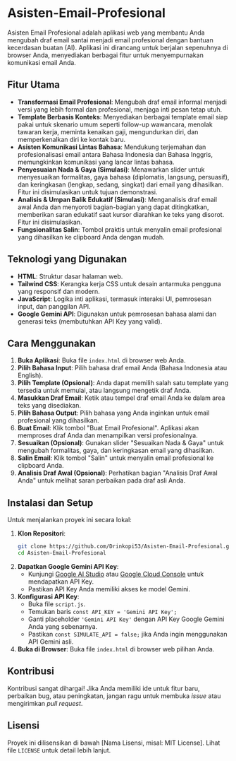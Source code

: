 # Asisten-Email-Profesional

Asisten Email Profesional adalah aplikasi web yang membantu Anda mengubah draf email santai menjadi email profesional dengan bantuan kecerdasan buatan (AI). Aplikasi ini dirancang untuk berjalan sepenuhnya di browser Anda, menyediakan berbagai fitur untuk menyempurnakan komunikasi email Anda.

## Fitur Utama

*   **Transformasi Email Profesional**: Mengubah draf email informal menjadi versi yang lebih formal dan profesional, menjaga inti pesan tetap utuh.
*   **Template Berbasis Konteks**: Menyediakan berbagai template email siap pakai untuk skenario umum seperti follow-up wawancara, menolak tawaran kerja, meminta kenaikan gaji, mengundurkan diri, dan memperkenalkan diri ke kontak baru.
*   **Asisten Komunikasi Lintas Bahasa**: Mendukung terjemahan dan profesionalisasi email antara Bahasa Indonesia dan Bahasa Inggris, memungkinkan komunikasi yang lancar lintas bahasa.
*   **Penyesuaian Nada & Gaya (Simulasi)**: Menawarkan slider untuk menyesuaikan formalitas, gaya bahasa (diplomatis, langsung, persuasif), dan keringkasan (lengkap, sedang, singkat) dari email yang dihasilkan. Fitur ini disimulasikan untuk tujuan demonstrasi.
*   **Analisis & Umpan Balik Edukatif (Simulasi)**: Menganalisis draf email awal Anda dan menyoroti bagian-bagian yang dapat ditingkatkan, memberikan saran edukatif saat kursor diarahkan ke teks yang disorot. Fitur ini disimulasikan.
*   **Fungsionalitas Salin**: Tombol praktis untuk menyalin email profesional yang dihasilkan ke clipboard Anda dengan mudah.

## Teknologi yang Digunakan

*   **HTML**: Struktur dasar halaman web.
*   **Tailwind CSS**: Kerangka kerja CSS untuk desain antarmuka pengguna yang responsif dan modern.
*   **JavaScript**: Logika inti aplikasi, termasuk interaksi UI, pemrosesan input, dan panggilan API.
*   **Google Gemini API**: Digunakan untuk pemrosesan bahasa alami dan generasi teks (membutuhkan API Key yang valid).

## Cara Menggunakan

1.  **Buka Aplikasi**: Buka file `index.html` di browser web Anda.
2.  **Pilih Bahasa Input**: Pilih bahasa draf email Anda (Bahasa Indonesia atau English).
3.  **Pilih Template (Opsional)**: Anda dapat memilih salah satu template yang tersedia untuk memulai, atau langsung mengetik draf Anda.
4.  **Masukkan Draf Email**: Ketik atau tempel draf email Anda ke dalam area teks yang disediakan.
5.  **Pilih Bahasa Output**: Pilih bahasa yang Anda inginkan untuk email profesional yang dihasilkan.
6.  **Buat Email**: Klik tombol "Buat Email Profesional". Aplikasi akan memproses draf Anda dan menampilkan versi profesionalnya.
7.  **Sesuaikan (Opsional)**: Gunakan slider "Sesuaikan Nada & Gaya" untuk mengubah formalitas, gaya, dan keringkasan email yang dihasilkan.
8.  **Salin Email**: Klik tombol "Salin" untuk menyalin email profesional ke clipboard Anda.
9.  **Analisis Draf Awal (Opsional)**: Perhatikan bagian "Analisis Draf Awal Anda" untuk melihat saran perbaikan pada draf asli Anda.

## Instalasi dan Setup

Untuk menjalankan proyek ini secara lokal:

1.  **Klon Repositori**:
    ```bash
    git clone https://github.com/Drinkopi53/Asisten-Email-Profesional.git
    cd Asisten-Email-Profesional
    ```
2.  **Dapatkan Google Gemini API Key**:
    *   Kunjungi [Google AI Studio](https://aistudio.google.com/app/apikey) atau [Google Cloud Console](https://console.cloud.google.com/apis/credentials) untuk mendapatkan API Key.
    *   Pastikan API Key Anda memiliki akses ke model Gemini.
3.  **Konfigurasi API Key**:
    *   Buka file `script.js`.
    *   Temukan baris `const API_KEY = 'Gemini API Key';`
    *   Ganti placeholder `'Gemini API Key'` dengan API Key Google Gemini Anda yang sebenarnya.
    *   Pastikan `const SIMULATE_API = false;` jika Anda ingin menggunakan API Gemini asli.
4.  **Buka di Browser**: Buka file `index.html` di browser web pilihan Anda.

## Kontribusi

Kontribusi sangat dihargai! Jika Anda memiliki ide untuk fitur baru, perbaikan bug, atau peningkatan, jangan ragu untuk membuka *issue* atau mengirimkan *pull request*.

## Lisensi

Proyek ini dilisensikan di bawah [Nama Lisensi, misal: MIT License]. Lihat file `LICENSE` untuk detail lebih lanjut.
